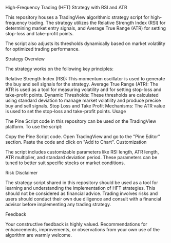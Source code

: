 High-Frequency Trading (HFT) Strategy with RSI and ATR

This repository houses a TradingView algorithmic strategy script for high-frequency trading. The strategy utilizes the Relative Strength Index (RSI) for determining market entry signals, and Average True Range (ATR) for setting stop-loss and take-profit points.

The script also adjusts its thresholds dynamically based on market volatility for optimized trading performance.

Strategy Overview

The strategy works on the following key principles:

Relative Strength Index (RSI): This momentum oscillator is used to generate the buy and sell signals for the strategy.
Average True Range (ATR): The ATR is used as a tool for measuring volatility and for setting stop-loss and take-profit points.
Dynamic Thresholds: These thresholds are calculated using standard deviation to manage market volatility and produce precise buy and sell signals.
Stop Loss and Take Profit Mechanisms: The ATR value is used to set the stop-loss and take-profit points.
Usage

The Pine Script code in this repository can be used on the TradingView platform. To use the script:

Copy the Pine Script code.
Open TradingView and go to the "Pine Editor" section.
Paste the code and click on "Add to Chart".
Customization

The script includes customizable parameters like RSI length, ATR length, ATR multiplier, and standard deviation period. These parameters can be tuned to better suit specific stocks or market conditions.

Risk Disclaimer

The strategy script shared in this repository should be used as a tool for learning and understanding the implementation of HFT strategies. This should not be considered as financial advice. Trading involves risks and users should conduct their own due diligence and consult with a financial advisor before implementing any trading strategy.

Feedback

Your constructive feedback is highly valued. Recommendations for enhancements, improvements, or observations from your own use of the algorithm are warmly welcome.

